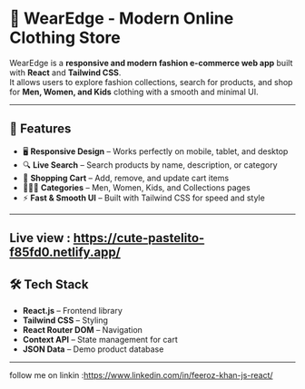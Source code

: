 # 👕 WearEdge - Modern Online Clothing Store

WearEdge is a **responsive and modern fashion e-commerce web app** built with **React** and **Tailwind CSS**.  
It allows users to explore fashion collections, search for products, and shop for **Men, Women, and Kids** clothing with a smooth and minimal UI.

---

## 🚀 Features

- 🖥 **Responsive Design** – Works perfectly on mobile, tablet, and desktop  
- 🔍 **Live Search** – Search products by name, description, or category  
- 🛒 **Shopping Cart** – Add, remove, and update cart items  
- 🧑‍🤝‍🧑 **Categories** – Men, Women, Kids, and Collections pages  
- ⚡ **Fast & Smooth UI** – Built with Tailwind CSS for speed and style  

---
Live view : https://cute-pastelito-f85fd0.netlify.app/
---

## 🛠 Tech Stack

- **React.js** – Frontend library  
- **Tailwind CSS** – Styling  
- **React Router DOM** – Navigation  
- **Context API** – State management for cart  
- **JSON Data** – Demo product database  

---


follow me on linkin :https://www.linkedin.com/in/feeroz-khan-js-react/
